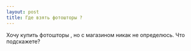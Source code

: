```yaml
---
layout: post 
title: Где взять фотошторы ? 
--- 
```

Хочу купить фотошторы , но с магазином никак не определюсь. Что подскажете?